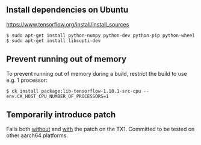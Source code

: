 ## Install dependencies on Ubuntu

https://www.tensorflow.org/install/install_sources

```
$ sudo apt-get install python-numpy python-dev python-pip python-wheel
$ sudo apt-get install libcupti-dev
```

## Prevent running out of memory

To prevent running out of memory during a build, restrict the build to use
e.g. 1 processor:

```
$ ck install package:lib-tensorflow-1.10.1-src-cpu --env.CK_HOST_CPU_NUMBER_OF_PROCESSORS=1
```

## Temporarily introduce patch

Fails both [without](https://github.com/tensorflow/tensorflow/issues/21332) and
[with](https://github.com/tensorflow/tensorflow/pull/16175#issuecomment-410437372)
the patch on the TX1. Committed to be tested on other aarch64 platforms.
